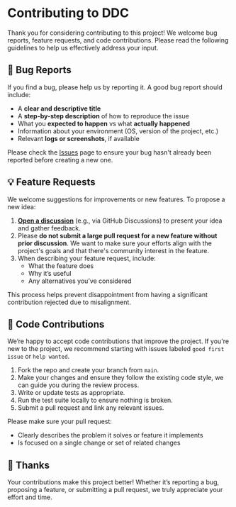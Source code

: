 <!--
Copyright (C) The DDC development team, see COPYRIGHT.md file

SPDX-License-Identifier: MIT
-->

# Contributing to DDC

Thank you for considering contributing to this project! We welcome bug reports, feature requests, and code contributions. Please read the following guidelines to help us effectively address your input.

## 🐛 Bug Reports

If you find a bug, please help us by reporting it. A good bug report should include:

- A **clear and descriptive title**
- A **step-by-step description** of how to reproduce the issue
- What you **expected to happen** vs what **actually happened**
- Information about your environment (OS, version of the project, etc.)
- Relevant **logs or screenshots**, if available

Please check the [Issues](https://github.com/CExA-project/ddc/issues) page to ensure your bug hasn't already been reported before creating a new one.

## 💡 Feature Requests

We welcome suggestions for improvements or new features. To propose a new idea:

1. [**Open a discussion**](https://github.com/CExA-project/ddc/discussions) (e.g., via GitHub Discussions) to present your idea and gather feedback.
2. Please **do not submit a large pull request for a new feature without prior discussion**. We want to make sure your efforts align with the project's goals and that there's community interest in the feature.
3. When describing your feature request, include:
   - What the feature does
   - Why it’s useful
   - Any alternatives you’ve considered

This process helps prevent disappointment from having a significant contribution rejected due to misalignment.

## 🤝 Code Contributions

We’re happy to accept code contributions that improve the project. If you're new to the project, we recommend starting with issues labeled `good first issue` or `help wanted`.

1. Fork the repo and create your branch from `main`.
2. Make your changes and ensure they follow the existing code style, we can guide you during the review process.
3. Write or update tests as appropriate.
4. Run the test suite locally to ensure nothing is broken.
5. Submit a pull request and link any relevant issues.

Please make sure your pull request:

- Clearly describes the problem it solves or feature it implements
- Is focused on a single change or set of related changes

## 🙌 Thanks

Your contributions make this project better! Whether it’s reporting a bug, proposing a feature, or submitting a pull request, we truly appreciate your effort and time.
